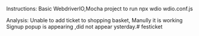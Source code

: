 Instructions:
Basic WebdriverIO,Mocha project
to run npx wdio wdio.conf.js

Analysis:
Unable to add ticket to shopping basket, Manully it is working
Signup popup is appearing ,did not appear ysterday.# festicket

